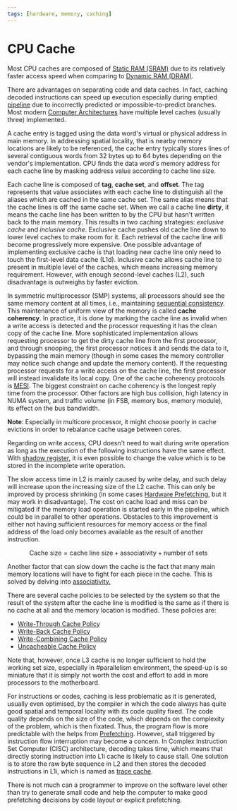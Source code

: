 ```yaml
---
tags: [hardware, memory, caching]
---
```


# CPU Cache

Most CPU caches are composed of [Static RAM (SRAM)](202403181035.md) due to its
relatively faster access speed when comparing to [Dynamic RAM (DRAM)](202403142052.md).

There are advantages on separating code and data caches. In fact, caching
decoded instructions can speed up execution especially during emptied
[pipeline](202403292159.md) due to incorrectly predicted or
impossible-to-predict branches. Most modern [Computer Architectures](202403151651.md)
have multiple level caches (usually three) implemented.

A cache entry is tagged using the data word's virtual or physical address in
main memory. In addressing spatial locality, that is nearby memory locations are
likely to be referenced, the cache entry typically stores lines of several
contiguous words from 32 bytes up to 64 bytes depending on the vendor's
implementation. CPU finds the data word's memory address for each cache line by
masking address value according to cache line size.

Each cache line is composed of **tag**, **cache set**, and **offset**. The tag
represents that value associates with each cache line to distinguish all the
aliases which are cached in the same cache set. The same alias means that the
cache lines is off the same cache set. When we call a cache line **dirty**, it
means the cache line has been written to by the CPU but hasn't written back to
the main memory. This results in two caching strategies: *exclusive cache* and
*inclusive cache*. Exclusive cache pushes old cache line down to lower level
caches to make room for it. Each retrieval of the cache line will become
progressively more expensive. One possible advantage of implementing exclusive
cache is that loading new cache line only need to touch the first-level data
cache (L1d). Inclusive cache allows cache line to present in multiple level of
the caches, which means increasing memory requirement. However, with enough
second-level caches (L2), such disadvantage is outweighs by faster eviction.

In symmetric multiprocessor (SMP) systems, all processors should see the same
memory content at all times, i.e., maintaining [sequential consistency](202403301110.md).
This maintenance of uniform view of the memory is called **cache coherency**. In
practice, it is done by marking the cache line as invalid when a write access is
detected and the processor requesting it has the clean copy of the cache line.
More sophisticated implementation allows requesting processor to get the dirty
cache line from the first processor, and through snooping, the first processor
notices it and sends the data to it, bypassing the main memory (though in some
cases the memory controller may notice such change and update the memory
content). If the requesting processor requests for a write access on the cache
line, the first processor will instead invalidate its local copy. One of the
cache coherency protocols is [MESI](202403271116.md). The biggest constraint on
cache coherency is the longest reply time from the processor. Other factors are
high bus collision, high latency in NUMA system, and traffic volume (in FSB,
memory bus, memory module), its effect on the bus bandwidth.

**Note**: Especially in multicore processor, it might choose poorly in cache
evictions in order to rebalance cache usage between cores.

Regarding on write access, CPU doesn't need to wait during write operation as
long as the execution of the following instructions have the same effect. With
[shadow register](202403191113.md), it is even possible to change the value
which is to be stored in the incomplete write operation.

The slow access time in L2 is mainly caused by write delay, and such delay will
increase upon the increasing size of the L2 cache. This can only be improved by
process shrinking (in some cases [Hardware Prefetching](202403210909.md), but it
may work in disadvantage). The cost on cache load and miss can be mitigated if
the memory load operation is started early in the pipeline, which could be in
parallel to other operations. Obstacles to this improvement is either not having
sufficient resources for memory access or the final address of the load only
becomes available as the result of another instruction.

$$
\text{Cache size} = \text{cache line size} + \text{associativity} + \text{number 
of sets}
$$

Another factor that can slow down the cache is the fact that many main memory
locations will have to fight for each piece in the cache. This is solved by
delving into [associativity.](202403202309.md)

There are several cache policies to be selected by the system so that the result
of the system after the cache line is modified is the same as if there is no
cache at all and the memory location is modified. These policies are:
- [Write-Through Cache Policy](202403271102.md)
- [Write-Back Cache Policy](202403271105.md)
- [Write-Combining Cache Policy](202403271107.md)
- [Uncacheable Cache Policy](202403271111.md)

Note that, however, once L3 cache is no longer sufficient to hold the working
set size, especially in #parallelism environment, the speed-up is so miniature
that it is simply not worth the cost and effort to add in more processors to the
motherboard.

For instructions or codes, caching is less problematic as it is generated,
usually even optimised, by the compiler in which the code always has quite good
spatial and temporal locality with its code quality fixed. The code quality
depends on the size of the code, which depends on the complexity of the problem,
which is then fixated. Thus, the program flow is more predictable with the helps
from [Prefetching](202403210909.md). However, stall triggered by instruction
flow interruption may become a concern. In Complex Instruction Set Computer
(CISC) architecture, decoding takes time, which means that directly storing
instruction into L1i cache is likely to cause stall. One solution is to store
the raw byte sequence in L2 and then stores the decoded instructions in L1i,
which is named as [trace cache](202403292155.md).

There is not much can a programmer to improve on the software level other than
try to generate small code and help the computer to make good prefetching
decisions by code layout or explicit prefetching.
